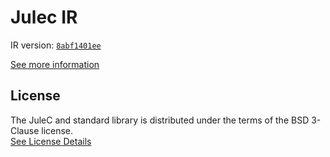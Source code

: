 # Julec IR

IR version: [`8abf1401ee`](https://github.com/julelang/jule/tree/8abf1401ee3e9b0c6e911ec040b18573cfdeb1ee)

[See more information](https://manual.jule.dev/getting-started/install-from-source/compile-from-ir.html)

## License

The JuleC and standard library is distributed under the terms of the BSD 3-Clause license. \
[See License Details](./LICENSE)
